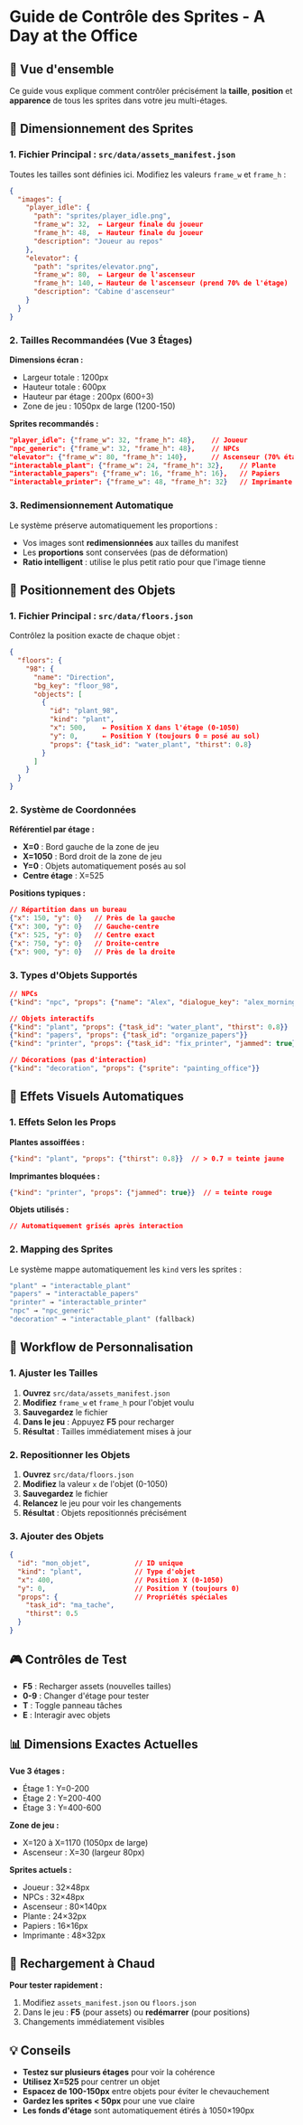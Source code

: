 # Guide de Contrôle des Sprites - A Day at the Office

## 🎯 Vue d'ensemble

Ce guide vous explique comment contrôler précisément la **taille**, **position** et **apparence** de tous les sprites dans votre jeu multi-étages.

## 📏 Dimensionnement des Sprites

### 1. Fichier Principal : `src/data/assets_manifest.json`

Toutes les tailles sont définies ici. Modifiez les valeurs `frame_w` et `frame_h` :

```json
{
  "images": {
    "player_idle": {
      "path": "sprites/player_idle.png",
      "frame_w": 32,  ← Largeur finale du joueur
      "frame_h": 48,  ← Hauteur finale du joueur
      "description": "Joueur au repos"
    },
    "elevator": {
      "path": "sprites/elevator.png", 
      "frame_w": 80,  ← Largeur de l'ascenseur
      "frame_h": 140, ← Hauteur de l'ascenseur (prend 70% de l'étage)
      "description": "Cabine d'ascenseur"
    }
  }
}
```

### 2. Tailles Recommandées (Vue 3 Étages)

**Dimensions écran :**
- Largeur totale : 1200px
- Hauteur totale : 600px  
- Hauteur par étage : 200px (600÷3)
- Zone de jeu : 1050px de large (1200-150)

**Sprites recommandés :**
```json
"player_idle": {"frame_w": 32, "frame_h": 48},    // Joueur
"npc_generic": {"frame_w": 32, "frame_h": 48},    // NPCs
"elevator": {"frame_w": 80, "frame_h": 140},      // Ascenseur (70% étage)
"interactable_plant": {"frame_w": 24, "frame_h": 32},    // Plante
"interactable_papers": {"frame_w": 16, "frame_h": 16},   // Papiers
"interactable_printer": {"frame_w": 48, "frame_h": 32}   // Imprimante
```

### 3. Redimensionnement Automatique

Le système préserve automatiquement les proportions :
- Vos images sont **redimensionnées** aux tailles du manifest
- Les **proportions** sont conservées (pas de déformation)
- **Ratio intelligent** : utilise le plus petit ratio pour que l'image tienne

## 📍 Positionnement des Objets

### 1. Fichier Principal : `src/data/floors.json`

Contrôlez la position exacte de chaque objet :

```json
{
  "floors": {
    "98": {
      "name": "Direction",
      "bg_key": "floor_98",
      "objects": [
        {
          "id": "plant_98",
          "kind": "plant",
          "x": 500,    ← Position X dans l'étage (0-1050)
          "y": 0,      ← Position Y (toujours 0 = posé au sol)
          "props": {"task_id": "water_plant", "thirst": 0.8}
        }
      ]
    }
  }
}
```

### 2. Système de Coordonnées

**Référentiel par étage :**
- **X=0** : Bord gauche de la zone de jeu
- **X=1050** : Bord droit de la zone de jeu  
- **Y=0** : Objets automatiquement posés au sol
- **Centre étage** : X=525

**Positions typiques :**
```json
// Répartition dans un bureau
{"x": 150, "y": 0}   // Près de la gauche
{"x": 300, "y": 0}   // Gauche-centre  
{"x": 525, "y": 0}   // Centre exact
{"x": 750, "y": 0}   // Droite-centre
{"x": 900, "y": 0}   // Près de la droite
```

### 3. Types d'Objets Supportés

```json
// NPCs
{"kind": "npc", "props": {"name": "Alex", "dialogue_key": "alex_morning"}}

// Objets interactifs
{"kind": "plant", "props": {"task_id": "water_plant", "thirst": 0.8}}
{"kind": "papers", "props": {"task_id": "organize_papers"}}
{"kind": "printer", "props": {"task_id": "fix_printer", "jammed": true}}

// Décorations (pas d'interaction)
{"kind": "decoration", "props": {"sprite": "painting_office"}}
```

## 🎨 Effets Visuels Automatiques

### 1. Effets Selon les Props

**Plantes assoiffées :**
```json
{"kind": "plant", "props": {"thirst": 0.8}}  // > 0.7 = teinte jaune
```

**Imprimantes bloquées :**
```json
{"kind": "printer", "props": {"jammed": true}}  // = teinte rouge
```

**Objets utilisés :**
```json
// Automatiquement grisés après interaction
```

### 2. Mapping des Sprites

Le système mappe automatiquement les `kind` vers les sprites :

```javascript
"plant" → "interactable_plant"
"papers" → "interactable_papers"  
"printer" → "interactable_printer"
"npc" → "npc_generic"
"decoration" → "interactable_plant" (fallback)
```

## 🔧 Workflow de Personnalisation

### 1. Ajuster les Tailles

1. **Ouvrez** `src/data/assets_manifest.json`
2. **Modifiez** `frame_w` et `frame_h` pour l'objet voulu
3. **Sauvegardez** le fichier
4. **Dans le jeu** : Appuyez **F5** pour recharger
5. **Résultat** : Tailles immédiatement mises à jour

### 2. Repositionner les Objets

1. **Ouvrez** `src/data/floors.json`
2. **Modifiez** la valeur `x` de l'objet (0-1050)
3. **Sauvegardez** le fichier  
4. **Relancez** le jeu pour voir les changements
5. **Résultat** : Objets repositionnés précisément

### 3. Ajouter des Objets

```json
{
  "id": "mon_objet",           // ID unique
  "kind": "plant",             // Type d'objet
  "x": 400,                    // Position X (0-1050)
  "y": 0,                      // Position Y (toujours 0)
  "props": {                   // Propriétés spéciales
    "task_id": "ma_tache",
    "thirst": 0.5
  }
}
```

## 🎮 Contrôles de Test

- **F5** : Recharger assets (nouvelles tailles)
- **0-9** : Changer d'étage pour tester
- **T** : Toggle panneau tâches
- **E** : Interagir avec objets

## 📊 Dimensions Exactes Actuelles

**Vue 3 étages :**
- Étage 1 : Y=0-200
- Étage 2 : Y=200-400  
- Étage 3 : Y=400-600

**Zone de jeu :**
- X=120 à X=1170 (1050px de large)
- Ascenseur : X=30 (largeur 80px)

**Sprites actuels :**
- Joueur : 32×48px
- NPCs : 32×48px
- Ascenseur : 80×140px
- Plante : 24×32px
- Papiers : 16×16px
- Imprimante : 48×32px

## 🔄 Rechargement à Chaud

**Pour tester rapidement :**
1. Modifiez `assets_manifest.json` ou `floors.json`
2. Dans le jeu : **F5** (pour assets) ou **redémarrer** (pour positions)
3. Changements immédiatement visibles

## 💡 Conseils

- **Testez sur plusieurs étages** pour voir la cohérence
- **Utilisez X=525** pour centrer un objet
- **Espacez de 100-150px** entre objets pour éviter le chevauchement
- **Gardez les sprites < 50px** pour une vue claire
- **Les fonds d'étage** sont automatiquement étirés à 1050×190px
